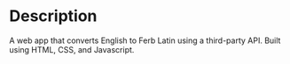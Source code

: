 # Description

A web app that converts English to Ferb Latin using a third-party API. Built using HTML, CSS, and Javascript.

